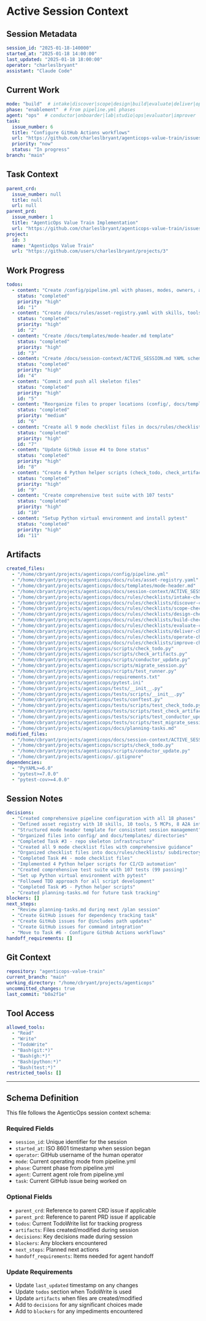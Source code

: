 # Active Session Context

## Session Metadata
```yaml
session_id: "2025-01-18-140000"
started_at: "2025-01-18 14:00:00"
last_updated: "2025-01-18 18:00:00"
operator: "charleslbryant"
assistant: "Claude Code"
```

## Current Work
```yaml
mode: "build"  # intake|discover|scope|design|build|evaluate|deliver|operate|improve
phase: "enablement"  # From pipeline.yml phases
agent: "ops"  # conductor|onboarder|lab|studio|ops|evaluator|improver
task:
  issue_number: 6
  title: "Configure GitHub Actions workflows"
  url: "https://github.com/charleslbryant/agenticops-value-train/issues/6"
  priority: "now"
  status: "In progress"
branch: "main"
```

## Task Context
```yaml
parent_crd:
  issue_number: null
  title: null
  url: null
parent_prd:
  issue_number: 1
  title: "AgenticOps Value Train Implementation"
  url: "https://github.com/charleslbryant/agenticops-value-train/issues/1"
project:
  id: 3
  name: "AgenticOps Value Train"
  url: "https://github.com/users/charleslbryant/projects/3"
```

## Work Progress
```yaml
todos:
  - content: "Create /config/pipeline.yml with phases, modes, owners, artifacts"
    status: "completed"
    priority: "high"
    id: "1"
  - content: "Create /docs/rules/asset-registry.yaml with skills, tools, MCPs, A2A"
    status: "completed"
    priority: "high"
    id: "2"
  - content: "Create /docs/templates/mode-header.md template"
    status: "completed"
    priority: "high"
    id: "3"
  - content: "Create /docs/session-context/ACTIVE_SESSION.md YAML schema stub"
    status: "completed"
    priority: "high"
    id: "4"
  - content: "Commit and push all skeleton files"
    status: "completed"
    priority: "high"
    id: "5"
  - content: "Reorganize files to proper locations (config/, docs/templates/)"
    status: "completed"
    priority: "medium"
    id: "6"
  - content: "Create all 9 mode checklist files in docs/rules/checklists/"
    status: "completed"
    priority: "high"
    id: "7"
  - content: "Update GitHub issue #4 to Done status"
    status: "completed"
    priority: "high"
    id: "8"
  - content: "Create 4 Python helper scripts (check_todo, check_artifacts, conductor_update, migrate_session)"
    status: "completed"
    priority: "high"
    id: "9"
  - content: "Create comprehensive test suite with 107 tests"
    status: "completed"
    priority: "high"
    id: "10"
  - content: "Setup Python virtual environment and install pytest"
    status: "completed"
    priority: "high"
    id: "11"
```

## Artifacts
```yaml
created_files:
  - "/home/cbryant/projects/agenticops/config/pipeline.yml"
  - "/home/cbryant/projects/agenticops/docs/rules/asset-registry.yaml"
  - "/home/cbryant/projects/agenticops/docs/templates/mode-header.md"
  - "/home/cbryant/projects/agenticops/docs/session-context/ACTIVE_SESSION.md"
  - "/home/cbryant/projects/agenticops/docs/rules/checklists/intake-checklist.md"
  - "/home/cbryant/projects/agenticops/docs/rules/checklists/discover-checklist.md"
  - "/home/cbryant/projects/agenticops/docs/rules/checklists/scope-checklist.md"
  - "/home/cbryant/projects/agenticops/docs/rules/checklists/design-checklist.md"
  - "/home/cbryant/projects/agenticops/docs/rules/checklists/build-checklist.md"
  - "/home/cbryant/projects/agenticops/docs/rules/checklists/evaluate-checklist.md"
  - "/home/cbryant/projects/agenticops/docs/rules/checklists/deliver-checklist.md"
  - "/home/cbryant/projects/agenticops/docs/rules/checklists/operate-checklist.md"
  - "/home/cbryant/projects/agenticops/docs/rules/checklists/improve-checklist.md"
  - "/home/cbryant/projects/agenticops/scripts/check_todo.py"
  - "/home/cbryant/projects/agenticops/scripts/check_artifacts.py"
  - "/home/cbryant/projects/agenticops/scripts/conductor_update.py"
  - "/home/cbryant/projects/agenticops/scripts/migrate_session.py"
  - "/home/cbryant/projects/agenticops/scripts/test_runner.py"
  - "/home/cbryant/projects/agenticops/requirements.txt"
  - "/home/cbryant/projects/agenticops/pytest.ini"
  - "/home/cbryant/projects/agenticops/tests/__init__.py"
  - "/home/cbryant/projects/agenticops/tests/scripts/__init__.py"
  - "/home/cbryant/projects/agenticops/tests/conftest.py"
  - "/home/cbryant/projects/agenticops/tests/scripts/test_check_todo.py"
  - "/home/cbryant/projects/agenticops/tests/scripts/test_check_artifacts.py"
  - "/home/cbryant/projects/agenticops/tests/scripts/test_conductor_update.py"
  - "/home/cbryant/projects/agenticops/tests/scripts/test_migrate_session.py"
  - "/home/cbryant/projects/agenticops/docs/planning-tasks.md"
modified_files:
  - "/home/cbryant/projects/agenticops/docs/session-context/ACTIVE_SESSION.md"
  - "/home/cbryant/projects/agenticops/scripts/check_todo.py"
  - "/home/cbryant/projects/agenticops/scripts/conductor_update.py"
  - "/home/cbryant/projects/agenticops/.gitignore"
dependencies:
  - "PyYAML>=6.0"
  - "pytest>=7.0.0"
  - "pytest-cov>=4.0.0"
```

## Session Notes
```yaml
decisions:
  - "Created comprehensive pipeline configuration with all 18 phases"
  - "Defined asset registry with 10 skills, 10 tools, 5 MCPs, 8 A2A interfaces"
  - "Structured mode header template for consistent session management"
  - "Organized files into config/ and docs/templates/ directories"
  - "Completed Task #3 - repo skeleton infrastructure"
  - "Created all 9 mode checklist files with comprehensive guidance"
  - "Organized checklist files into docs/rules/checklists/ subdirectory"
  - "Completed Task #4 - mode checklist files"
  - "Implemented 4 Python helper scripts for CI/CD automation"
  - "Created comprehensive test suite with 107 tests (99 passing)"
  - "Set up Python virtual environment with pytest"
  - "Followed TDD approach for all script development"
  - "Completed Task #5 - Python helper scripts"
  - "Created planning-tasks.md for future task tracking"
blockers: []
next_steps:
  - "Review planning-tasks.md during next /plan session"
  - "Create GitHub issues for dependency tracking task"
  - "Create GitHub issues for @includes path updates"
  - "Create GitHub issues for command integration"
  - "Move to Task #6 - Configure GitHub Actions workflows"
handoff_requirements: []
```

## Git Context
```yaml
repository: "agenticops-value-train"
current_branch: "main"
working_directory: "/home/cbryant/projects/agenticops"
uncommitted_changes: true
last_commit: "b0a2f1e"
```

## Tool Access
```yaml
allowed_tools:
  - "Read"
  - "Write" 
  - "TodoWrite"
  - "Bash(git:*)"
  - "Bash(gh:*)"
  - "Bash(python:*)"
  - "Bash(test:*)"
restricted_tools: []
```

---

## Schema Definition

This file follows the AgenticOps session context schema:

### Required Fields
- `session_id`: Unique identifier for the session
- `started_at`: ISO 8601 timestamp when session began
- `operator`: GitHub username of the human operator
- `mode`: Current operating mode from pipeline.yml
- `phase`: Current phase from pipeline.yml
- `agent`: Current agent role from pipeline.yml
- `task`: Current GitHub issue being worked on

### Optional Fields
- `parent_crd`: Reference to parent CRD issue if applicable
- `parent_prd`: Reference to parent PRD issue if applicable
- `todos`: Current TodoWrite list for tracking progress
- `artifacts`: Files created/modified during session
- `decisions`: Key decisions made during session
- `blockers`: Any blockers encountered
- `next_steps`: Planned next actions
- `handoff_requirements`: Items needed for agent handoff

### Update Requirements
- Update `last_updated` timestamp on any changes
- Update `todos` section when TodoWrite is used
- Update `artifacts` when files are created/modified
- Add to `decisions` for any significant choices made
- Add to `blockers` for any impediments encountered